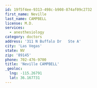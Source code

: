 ```yaml
---
id: 19f5f4ee-9313-498c-b908-874af09c2732
first_name: Neville
last_name: CAMPBELL
license: M.D.
services:
  - anesthesiology
category: doctors
address: '311 N Buffalo Dr   Ste A'
city: 'Las Vegas'
state: NV
zip: '89145'
phone: 702-476-9700
title: 'Neville CAMPBELL'
_geoloc:
  lng: -115.26791
  lat: 36.167731
---
```

